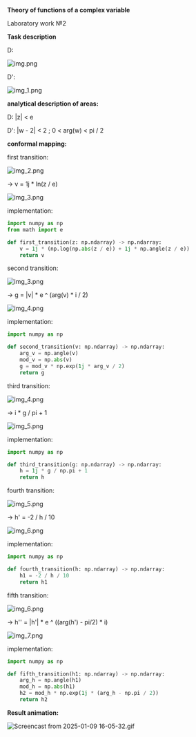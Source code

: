 **Theory of functions of a complex variable**

Laboratory work №2

**Task description**

D: 

![img.png](contents/img.png)

D':

![img_1.png](contents/img_1.png)

**analytical description of areas:**

D: |z| < e

D': |w - 2| < 2 ; 0 < arg(w) < pi / 2

**conformal mapping:**

first transition:

![img_2.png](contents/img_2.png)

-> v = 1j * ln(z / e)

![img_3.png](contents/img_3.png)

implementation:

```python
import numpy as np
from math import e

def first_transition(z: np.ndarray) -> np.ndarray:
    v = 1j * (np.log(np.abs(z / e)) + 1j * np.angle(z / e))
    return v
```

second transition:

![img_3.png](contents/img_3.png)

-> g = |v| * e ^ (arg(v) * i / 2)

![img_4.png](contents/img_4.png)

implementation:

```python
import numpy as np

def second_transition(v: np.ndarray) -> np.ndarray:
    arg_v = np.angle(v)
    mod_v = np.abs(v)
    g = mod_v * np.exp(1j * arg_v / 2)
    return g
```

third transition:

![img_4.png](contents/img_4.png)

-> i * g / pi + 1

![img_5.png](contents/img_5.png)

implementation:

```python
import numpy as np

def third_transition(g: np.ndarray) -> np.ndarray:
    h = 1j * g / np.pi + 1
    return h
```

fourth transition:

![img_5.png](contents/img_5.png)

-> h' = -2 / h / 10

![img_6.png](contents/img_6.png)

implementation:

```python
import numpy as np

def fourth_transition(h: np.ndarray) -> np.ndarray:
    h1 = -2 / h / 10
    return h1
```

fifth transition:

![img_6.png](contents/img_6.png)

-> h'' =  |h'| * e ^ ((arg(h') - pi/2) * i)

![img_7.png](contents/img_7.png)

implementation:

```python
import numpy as np

def fifth_transition(h1: np.ndarray) -> np.ndarray:
    arg_h = np.angle(h1)
    mod_h = np.abs(h1)
    h2 = mod_h * np.exp(1j * (arg_h - np.pi / 2))
    return h2
```

**Result animation:**

![Screencast from 2025-01-09 16-05-32.gif](Screencast%20from%202025-01-09%2016-05-32.gif)